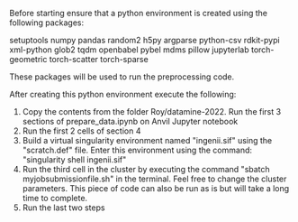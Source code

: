 Before starting ensure that a python environment is created using the following packages:

setuptools numpy pandas random2 h5py argparse python-csv  rdkit-pypi xml-python glob2 tqdm openbabel
pybel mdms pillow jupyterlab torch-geometric torch-scatter torch-sparse

These packages will be used to run the preprocessing code.

After creating this python environment execute the following:
 
1. Copy the contents from the folder Roy/datamine-2022. Run the first 3 sections of prepare_data.ipynb on Anvil Jupyter notebook
2. Run the first 2 cells of section 4
3. Build a virtual singularity environment named "ingenii.sif" using the "scratch.def" file. Enter this environment using the command: "singularity shell ingenii.sif"
4. Run the third cell in the cluster by executing the command "sbatch myjobsubmissionfile.sh" in the terminal. Feel free to change the cluster parameters. This piece of code can also be run as is but will take a long time to complete.
5. Run the last two steps
